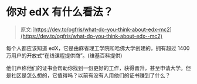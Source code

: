# 你对 edX 有什么看法？

> 原文:[https://dev.to/ogfris/what-do-you-think-about-edx-mc2](https://dev.to/ogfris/what-do-you-think-about-edx--mc2)

每个人都应该知道 edX，它是由麻省理工学院和哈佛大学创建的，拥有超过 1400 万用户的开放式“在线课程提供商”。(维基百科提供)

他们声称他们的证书会帮助你找到一份更好的工作，获得晋升，甚至申请大学。但是社区是怎么想的，它值得吗？以前有没有人用他们的证书赚到了什么？